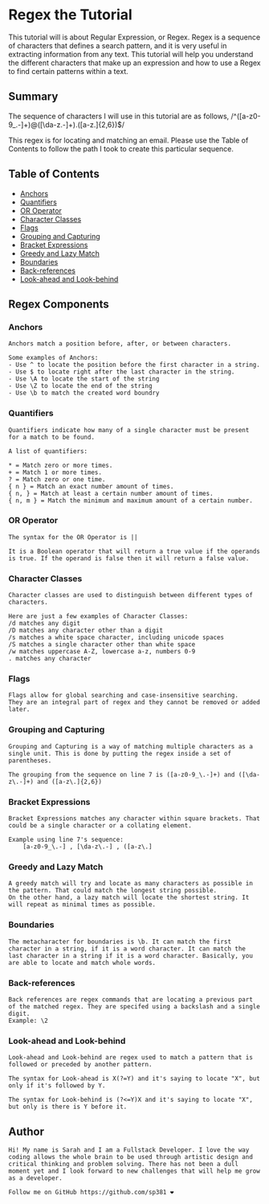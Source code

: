 # Regex the Tutorial

This tutorial will is about Regular Expression, or Regex. Regex is a sequence of characters that defines a search pattern, and it is very useful in extracting information from any text.  This tutorial will help you understand the different characters that make up an expression and how to use a Regex to find certain patterns within a text.  

## Summary

The sequence of characters I will use in this tutorial are as follows,  /^([a-z0-9_\.-]+)@([\da-z\.-]+)\.([a-z\.]{2,6})$/ 

This regex is for locating and matching an email. Please use the Table of Contents to follow the path I took to create this particular sequence. 




## Table of Contents

- [Anchors](#anchors)
- [Quantifiers](#quantifiers)
- [OR Operator](#or-operator)
- [Character Classes](#character-classes)
- [Flags](#flags)
- [Grouping and Capturing](#grouping-and-capturing)
- [Bracket Expressions](#bracket-expressions)
- [Greedy and Lazy Match](#greedy-and-lazy-match)
- [Boundaries](#boundaries)
- [Back-references](#back-references)
- [Look-ahead and Look-behind](#look-ahead-and-look-behind)

## Regex Components

### Anchors
    Anchors match a position before, after, or between characters.

    Some examples of Anchors: 
    - Use ^ to locate the position before the first character in a string.
    - Use $ to locate right after the last character in the string.   
    - Use \A to locate the start of the string 
    - Use \Z to locate the end of the string 
    - Use \b to match the created word boundry 

    

### Quantifiers
    Quantifiers indicate how many of a single character must be present for a match to be found. 

    A list of quantifiers: 

    * = Match zero or more times. 
    + = Match 1 or more times.
    ? = Match zero or one time.
    { n } = Match an exact number amount of times.
    { n, } = Match at least a certain number amount of times. 
    { n, m } = Match the minimum and maximum amount of a certain number. 


### OR Operator
    The syntax for the OR Operator is ||

    It is a Boolean operator that will return a true value if the operands is true. If the operand is false then it will return a false value. 

### Character Classes
    Character classes are used to distinguish between different types of characters. 

    Here are just a few examples of Character Classes: 
    /d matches any digit
    /D matches any character other than a digit
    /s matches a white space character, including unicode spaces
    /S matches a single character other than white space
    /w matches uppercase A-Z, lowercase a-z, numbers 0-9
    . matches any character  

### Flags

    Flags allow for global searching and case-insensitive searching. 
    They are an integral part of regex and they cannot be removed or added later. 


### Grouping and Capturing

    Grouping and Capturing is a way of matching multiple characters as a single unit. This is done by putting the regex inside a set of parentheses. 
 
    The grouping from the sequence on line 7 is ([a-z0-9_\.-]+) and ([\da-z\.-]+) and ([a-z\.]{2,6})
    

### Bracket Expressions

    Bracket Expressions matches any character within square brackets. That could be a single character or a collating element. 

    Example using line 7's sequence:
        [a-z0-9_\.-] , [\da-z\.-] , ([a-z\.]

### Greedy and Lazy Match

    A greedy match will try and locate as many characters as possible in the pattern. That could match the longest string possible.  
    On the other hand, a lazy match will locate the shortest string. It will repeat as minimal times as possible. 

### Boundaries

    The metacharacter for boundaries is \b. It can match the first character in a string, if it is a word character. It can match the last character in a string if it is a word character. Basically, you are able to locate and match whole words. 

### Back-references

    Back references are regex commands that are locating a previous part of the matched regex. They are specifed using a backslash and a single digit. 
    Example: \2

### Look-ahead and Look-behind

    Look-ahead and Look-behind are regex used to match a pattern that is followed or preceded by another pattern. 

    The syntax for Look-ahead is X(?=Y) and it's saying to locate "X", but only if it's followed by Y. 

    The syntax for Look-behind is (?<=Y)X and it's saying to locate "X", but only is there is Y before it. 

## Author

    Hi! My name is Sarah and I am a Fullstack Developer. I love the way coding allows the whole brain to be used through artistic design and critical thinking and problem solving. There has not been a dull moment yet and I look forward to new challenges that will help me grow as a developer. 

    Follow me on GitHub https://github.com/sp381 ❤️
